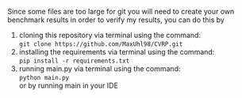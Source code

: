 Since some files are too large for git you will need to create your own benchmark results in order to verify my results, you can do this by 
1. cloning this repository via terminal using the command:\
   ```git clone https://github.com/MaxUhl98/CVRP.git```
2. installing the requirements via terminal using the command:\
   ```pip install -r requirements.txt```
3. running main.py via terminal using the command:\
   ```python main.py```\
   or by running main in your IDE